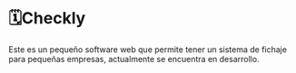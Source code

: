# 🗓️Checkly

Este es un pequeño software web que permite tener un sistema de fichaje para pequeñas empresas, actualmente se encuentra en desarrollo.

